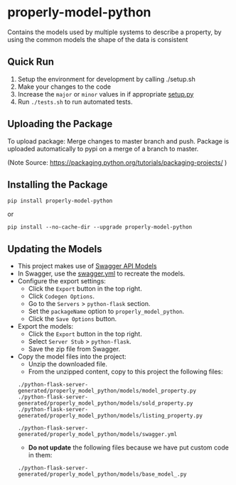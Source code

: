 # properly-model-python

Contains the models used by multiple systems to describe a property, by using the common models the shape
of the data is consistent

## Quick Run

1. Setup the environment for development by calling ./setup.sh
2. Make your changes to the code
3. Increase the `major` or `minor` values in if appropriate [setup.py](https://github.com/GoProperly/properly-model-python/blob/master/setup.py#L8)
4. Run `./tests.sh` to run automated tests.

## Uploading the Package

To upload package: 
Merge changes to master branch and push. Package is uploaded automatically to pypi on a merge of a branch to master. 

(Note Source: https://packaging.python.org/tutorials/packaging-projects/ )


## Installing the Package 

`pip install properly-model-python`

or

`pip install --no-cache-dir --upgrade properly-model-python`


## Updating the Models
* This project makes use of [Swagger API Models](https://app.swaggerhub.com/)
* In Swagger, use the [swagger.yml](./properly_model_python/models/swagger.yml) to recreate the models.
* Configure the export settings:
    * Click the `Export` button in the top right.
    * Click `Codegen Options`.
    * Go to the `Servers` > `python-flask` section.
    * Set the `packageName` option to `properly_model_python`.
    * Click the `Save Options` button. 
* Export the models:
    * Click the `Export` button in the top right.
    * Select `Server Stub` > `python-flask`.
    * Save the zip file from Swagger.
* Copy the model files into the project:
    * Unzip the downloaded file.
    * From the unzipped content, copy to this project the following files: 
    ```
    ./python-flask-server-generated/properly_model_python/models/model_property.py
    ./python-flask-server-generated/properly_model_python/models/sold_property.py
    ./python-flask-server-generated/properly_model_python/models/listing_property.py

    ./python-flask-server-generated/properly_model_python/models/swagger.yml
    ```
    * **Do not update** the following files because we have put custom code in them:
    ```
    ./python-flask-server-generated/properly_model_python/models/base_model_.py

    ```
